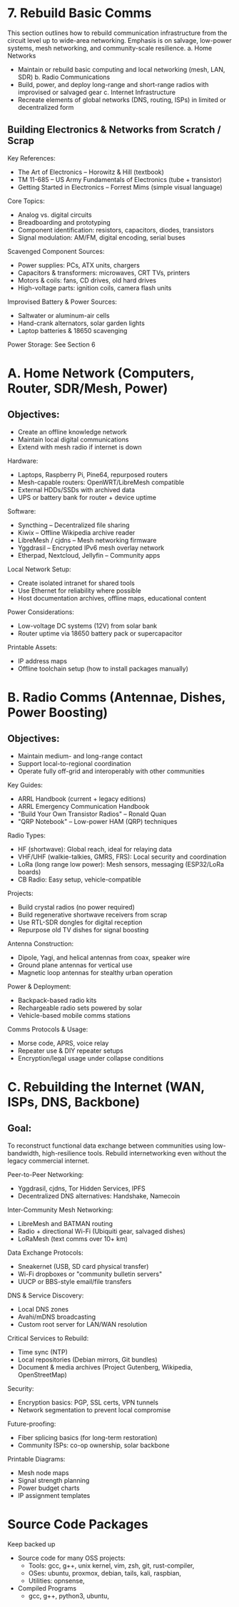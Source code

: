 # 7. Rebuild Basic Comms

This section outlines how to rebuild communication infrastructure from the circuit level up to wide-area networking. Emphasis is on salvage, low-power systems, mesh networking, and community-scale resilience.
a. Home Networks
  * Maintain or rebuild basic computing and local networking (mesh, LAN, SDR)
b. Radio Communications
  * Build, power, and deploy long-range and short-range radios with improvised or salvaged gear
c. Internet Infrastructure
  * Recreate elements of global networks (DNS, routing, ISPs) in limited or decentralized form


## Building Electronics & Networks from Scratch / Scrap

Key References:
* The Art of Electronics – Horowitz & Hill (textbook)
* TM 11-685 – US Army Fundamentals of Electronics (tube + transistor)
* Getting Started in Electronics – Forrest Mims (simple visual language)

Core Topics:
* Analog vs. digital circuits
* Breadboarding and prototyping
* Component identification: resistors, capacitors, diodes, transistors
* Signal modulation: AM/FM, digital encoding, serial buses

Scavenged Component Sources:
* Power supplies: PCs, ATX units, chargers
* Capacitors & transformers: microwaves, CRT TVs, printers
* Motors & coils: fans, CD drives, old hard drives
* High-voltage parts: ignition coils, camera flash units

Improvised Battery & Power Sources:
* Saltwater or aluminum-air cells
* Hand-crank alternators, solar garden lights
* Laptop batteries & 18650 scavenging

Power Storage: See Section 6

# A. Home Network (Computers, Router, SDR/Mesh, Power)

## Objectives:

* Create an offline knowledge network
* Maintain local digital communications
* Extend with mesh radio if internet is down

Hardware:
* Laptops, Raspberry Pi, Pine64, repurposed routers
* Mesh-capable routers: OpenWRT/LibreMesh compatible
* External HDDs/SSDs with archived data
* UPS or battery bank for router + device uptime

Software:
* Syncthing – Decentralized file sharing
* Kiwix – Offline Wikipedia archive reader
* LibreMesh / cjdns – Mesh networking firmware
* Yggdrasil – Encrypted IPv6 mesh overlay network
* Etherpad, Nextcloud, Jellyfin – Community apps

Local Network Setup:
* Create isolated intranet for shared tools
* Use Ethernet for reliability where possible
* Host documentation archives, offline maps, educational content

Power Considerations:
* Low-voltage DC systems (12V) from solar bank
* Router uptime via 18650 battery pack or supercapacitor

Printable Assets:
* IP address maps
* Offline toolchain setup (how to install packages manually)

# B. Radio Comms (Antennae, Dishes, Power Boosting)

## Objectives:

* Maintain medium- and long-range contact
* Support local-to-regional coordination
* Operate fully off-grid and interoperably with other communities

Key Guides:
* ARRL Handbook (current + legacy editions)
* ARRL Emergency Communication Handbook
* "Build Your Own Transistor Radios" – Ronald Quan
* "QRP Notebook" – Low-power HAM (QRP) techniques

Radio Types:
* HF (shortwave): Global reach, ideal for relaying data
* VHF/UHF (walkie-talkies, GMRS, FRS): Local security and coordination
* LoRa (long range low power): Mesh sensors, messaging (ESP32/LoRa boards)
* CB Radio: Easy setup, vehicle-compatible

Projects:
* Build crystal radios (no power required)
* Build regenerative shortwave receivers from scrap
* Use RTL-SDR dongles for digital reception
* Repurpose old TV dishes for signal boosting

Antenna Construction:
* Dipole, Yagi, and helical antennas from coax, speaker wire
* Ground plane antennas for vertical use
* Magnetic loop antennas for stealthy urban operation

Power & Deployment:
* Backpack-based radio kits
* Rechargeable radio sets powered by solar
* Vehicle-based mobile comms stations

Comms Protocols & Usage:
* Morse code, APRS, voice relay
* Repeater use & DIY repeater setups
* Encryption/legal usage under collapse conditions

# C. Rebuilding the Internet (WAN, ISPs, DNS, Backbone)

## Goal:

To reconstruct functional data exchange between communities using low-bandwidth, high-resilience tools. Rebuild internetworking even without the legacy commercial internet.

Peer-to-Peer Networking:
* Yggdrasil, cjdns, Tor Hidden Services, IPFS
* Decentralized DNS alternatives: Handshake, Namecoin

Inter-Community Mesh Networking:
* LibreMesh and BATMAN routing
* Radio + directional Wi-Fi (Ubiquiti gear, salvaged dishes)
* LoRaMesh (text comms over 10+ km)

Data Exchange Protocols:
* Sneakernet (USB, SD card physical transfer)
* Wi-Fi dropboxes or "community bulletin servers"
* UUCP or BBS-style email/file transfers

DNS & Service Discovery:
* Local DNS zones
* Avahi/mDNS broadcasting
* Custom root server for LAN/WAN resolution

Critical Services to Rebuild:
* Time sync (NTP)
* Local repositories (Debian mirrors, Git bundles)
* Document & media archives (Project Gutenberg, Wikipedia, OpenStreetMap)

Security:
* Encryption basics: PGP, SSL certs, VPN tunnels
* Network segmentation to prevent local compromise

Future-proofing:
* Fiber splicing basics (for long-term restoration)
* Community ISPs: co-op ownership, solar backbone

Printable Diagrams:
* Mesh node maps
* Signal strength planning
* Power budget charts
* IP assignment templates


# Source Code Packages

Keep backed up
* Source code for many OSS projects:
  * Tools: gcc, g++, unix kernel, vim, zsh, git, rust-compiler, 
  * OSes: ubuntu, proxmox, debian, tails, kali, raspbian, 
  * Utilities: opnsense, 
* Compiled Programs
  * gcc, g++, python3, ubuntu, 

